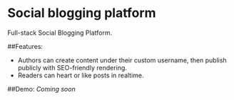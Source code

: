 # Social blogging platform
Full-stack Social Blogging Platform.

##Features:
* Authors can create content under their custom username, then publish publicly with SEO-friendly rendering.
* Readers can heart or like posts in realtime.

##Demo:
*Coming soon*
